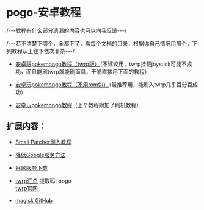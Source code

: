 # pogo-安卓教程

/---教程有什么部分遗漏的内容也可以向我反馈---/

/---若不清楚下哪个，全都下了，看每个文档的目录，根据你自己情况用那个，下列教程从上往下依次复杂---/

* <a href="https://github.com/Acker777/pogo-/raw/master/pokemongo%E5%AE%89%E5%8D%93%E6%95%99%E7%A8%8B%EF%BC%88twrp%E7%89%88%EF%BC%89.docx">安卓玩pokemongo教程（twrp版）</a>（不建议用，twrp挂载joystick可能不成功，而且能刷twrp就能刷面具，干脆直接用下面的教程）

* [安卓玩pokemongo教程（不用rom包）](https://github.com/Acker777/pogo-/raw/master/pokemon%20go%E5%AE%89%E5%8D%93%E6%95%99%E7%A8%8B(%E4%B8%8D%E7%94%A8rom%E5%8C%85).docx)（最推荐用，能刷入twrp几乎百分百成功）

* <a href="https://github.com/Acker777/pogo-/raw/master/pokemon%20go%E5%AE%89%E5%8D%93%E6%95%99%E7%A8%8B.docx">安卓玩pokemongo教程</a>（上个教程附加了刷机教程）




## 扩展内容：


* [Smali Patcher刷入教程](https://forum.xda-developers.com/apps/magisk/module-smali-patcher-0-7-t3680053)<br>

* [降低Google服务方法](https://tieba.baidu.com/p/6233970978?pn=1) <br> 
* [谷歌服务下载](https://www.apkmirror.com/apk/google-inc/google-play-services/)<br> 

* [twrp汇总](https://pan.baidu.com/s/1Xc01lbj927ncx6tO3NxKUA) 提取码: pogo<br>  [twrp官网](https://twrp.me/Devices//)

* [magisk GitHub](https://github.com/topjohnwu/Magisk/releases)



